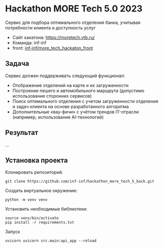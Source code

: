# Hackathon MORE Tech 5.0 2023
Сервис для подбора оптимального отделения банка, учитывая потребности клиента и доступность услуг

- Сайт хакатона: https://moretech.vtb.ru/
- Команда: inf-inf
- front: [inf-inf/more_tech_hackaton_front](https://github.com/inf-inf/more_tech_hackaton_front)

## Задача
Сервис должен поддерживать следующий функционал:

- Отображение отделений на карте и их загруженности
- Построение пешего и автомобильного маршрута (допустимо использование сторонних сервисов)
- Поиск оптимального отделения с учетом загруженности отделения и задач клиента на основе разработанного алгоритма
- Дополнительные «вау-фичи» с учётом трендов IT-отрасли (например, использование AI-технологий)

## Результат
...

## Установка проекта

Клонировать репозиторий:

```shell
git clone https://github.com/inf-inf/hackathon_more_tech_5_back.git
```
Создать виртуальное окружение:

```shell
python -m venv venv
```
Установить необходимые библиотеки:

```shell
source venv/bin/activate
pip install -r requirements.txt
```

Запуск

```shell
uvicorn uvicorn src.main:api_app --reload 
```

